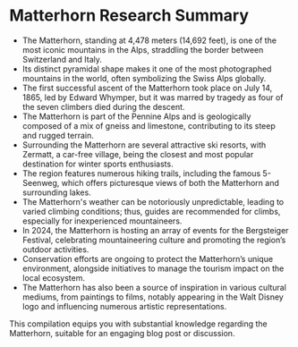 # Matterhorn Research Summary

* The Matterhorn, standing at 4,478 meters (14,692 feet), is one of the most iconic mountains in the Alps, straddling the border between Switzerland and Italy.
* Its distinct pyramidal shape makes it one of the most photographed mountains in the world, often symbolizing the Swiss Alps globally.
* The first successful ascent of the Matterhorn took place on July 14, 1865, led by Edward Whymper, but it was marred by tragedy as four of the seven climbers died during the descent.
* The Matterhorn is part of the Pennine Alps and is geologically composed of a mix of gneiss and limestone, contributing to its steep and rugged terrain.
* Surrounding the Matterhorn are several attractive ski resorts, with Zermatt, a car-free village, being the closest and most popular destination for winter sports enthusiasts.
* The region features numerous hiking trails, including the famous 5-Seenweg, which offers picturesque views of both the Matterhorn and surrounding lakes.
* The Matterhorn's weather can be notoriously unpredictable, leading to varied climbing conditions; thus, guides are recommended for climbs, especially for inexperienced mountaineers.
* In 2024, the Matterhorn is hosting an array of events for the Bergsteiger Festival, celebrating mountaineering culture and promoting the region’s outdoor activities.
* Conservation efforts are ongoing to protect the Matterhorn’s unique environment, alongside initiatives to manage the tourism impact on the local ecosystem.
* The Matterhorn has also been a source of inspiration in various cultural mediums, from paintings to films, notably appearing in the Walt Disney logo and influencing numerous artistic representations.

This compilation equips you with substantial knowledge regarding the Matterhorn, suitable for an engaging blog post or discussion.